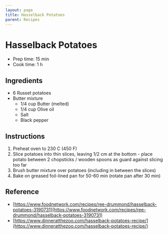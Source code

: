 ```yaml
---
layout: page
title: Hasselback Potatoes
parent: Recipes
---
```


# Hasselback Potatoes

- Prep time: 15 min
- Cook time: 1 h

## Ingredients

- 6 Russet potatoes
- Butter mixture
  - 1/4 cup Butter (melted)
  - 1/4 cup Olive oil
  - Salt
  - Black pepper

## Instructions

1. Preheat oven to 230 C (450 F)
2. Slice potatoes into thin slices, leaving 1/2 cm at the bottom - place potato between 2 chopsticks / wooden spoons as guard against slicing too far
3. Brush butter mixture over potatoes (including in between the slices)
4. Bake on greased foil-lined pan for 50-60 min (rotate pan after 30 min)

## Reference

- [https://www.foodnetwork.com/recipes/ree-drummond/hasselback-potatoes-3190731](https://www.foodnetwork.com/recipes/ree-drummond/hasselback-potatoes-3190731)
- [https://www.dinneratthezoo.com/hasselback-potatoes-recipe/](https://www.dinneratthezoo.com/hasselback-potatoes-recipe/)
